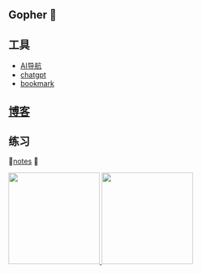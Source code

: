 ## Gopher 👋

## 工具

- [AI导航](https://nav.programnotes.cn/)
- [chatgpt](https://gpt.programnotes.cn/)
- [bookmark](https://bookmark.programnotes.cn)

## [博客](https://programnotes.cn/)

## 练习

🍃[notes](https://yigmmk.github.io/coding-practicing/) 🍃

<!--
**yiGmMk/yiGmMk** is a ✨ _special_ ✨ repository because its `README.md` (this file) appears on your GitHub profile.

Here are some ideas to get you started:

- 🔭 C++/Go
- 🌱
- 👯 
- 🤔 
- 💬 
- 📫 
- 😄 
- ⚡ 
-->
<a href="/">
  <!-- img height="230em" src="https://github-profile-summary-cards.vercel.app/api/cards/profile-details?username=yiGmMk&theme=github"-->
  <img height="180em" src="https://github-readme-stats.vercel.app/api?username=yiGmMk&show_icons=true&include_all_commits=true&count_private=true" />
  <img height="180em" src="https://github-profile-summary-cards.vercel.app/api/cards/repos-per-language?username=yiGmMk&theme=github" />
  <!-- 注释: https://github-profile-summary-cards.vercel.app/api/cards/repos-per-language?username=yiGmMk&theme=github  -->
  <!-- 注释: https://github-readme-stats.vercel.app/api?username=liyue201&show_icons=true&include_all_commits=true&count_private=true-->
  <!--   <img height="135em" src="https://github-readme-stats.vercel.app/api/pin?username=yiGmMk&repo=coding-practicing" /> -->
  <!--   <img height="135em" src="https://github-readme-stats.vercel.app/api/pin?username=yiGmMk&repo=zero-paopao" /> -->
</a>
